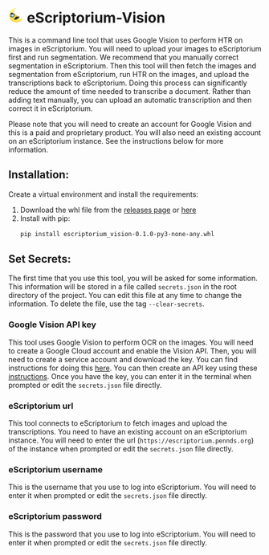 # <img height="30px" src="moon-mustache.png" /> eScriptorium-Vision 

This is a command line tool that uses Google Vision to perform HTR on images in eScriptorium. You will need to upload your images to eScriptorium first and run segmentation. We recommend that you manually correct segmentation in eScriptorium. Then this tool will then fetch the images and segmentation from eScriptorium, run HTR on the images, and upload the transcriptions back to eScriptorium. Doing this process can significantly reduce the amount of time needed to transcribe a document. Rather than adding text manually, you can upload an automatic transcription and then correct it in eScriptorium.  

Please note that you will need to create an account for Google Vision and this is a paid and proprietary product. You will also need an existing account on an eScriptorium instance. See the instructions below for more information.

## Installation:

Create a virtual environment and install the requirements:

1. Download the whl file from the [releases page](https://github.com/upenndigitalscholarship/escriptorium-vision/releases) or [here](https://github.com/upenndigitalscholarship/escriptorium-vision/releases/download/escriptorium/escriptorium_vision-0.1.0-py3-none-any.whl)
2. Install with pip:
    ```bash 
    pip install escriptorium_vision-0.1.0-py3-none-any.whl
    ```
## Set Secrets:

The first time that you use this tool, you will be asked for some information. This information will be stored in a file called `secrets.json` in the root directory of the project. You can edit this file at any time to change the information. To delete the file, use the tag `--clear-secrets`.    

### Google Vision API key
This tool uses Google Vision to perform OCR on the images. You will need to create a Google Cloud account and enable the Vision API. Then, you will need to create a service account and download the key. You can find instructions for doing this [here](https://cloud.google.com/vision/docs/setup). You can then create an API key using these [instructions](https://support.google.com/googleapi/answer/6158862?hl=en). Once you have the key, you can enter it in the terminal when prompted or edit the `secrets.json` file directly.

### eScriptorium url
This tool connects to eScriptorium to fetch images and upload the transcriptions. You need to have an existing account on an eScriptorium instance. You will need to enter the url (`https://escriptorium.pennds.org`) of the instance when prompted or edit the `secrets.json` file directly. 

### eScriptorium username
This is the username that you use to log into eScriptorium. You will need to enter it when prompted or edit the `secrets.json` file directly.

### eScriptorium password
This is the password that you use to log into eScriptorium. You will need to enter it when prompted or edit the `secrets.json` file directly.

